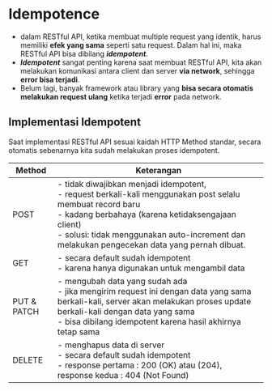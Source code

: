 # Idempotence

- dalam RESTful API, ketika membuat multiple request yang identik, harus memiliki **efek yang sama** seperti satu request. Dalam hal ini, maka RESTful API bisa dibilang ***idempotent***.
- ***Idempotent*** sangat penting karena saat membuat RESTful API, kita akan melakukan komunikasi antara client dan server **via network**, sehingga **error bisa terjadi**.
- Belum lagi, banyak framework atau library yang **bisa secara otomatis melakukan request ulang** ketika terjadi **error** pada network.

## Implementasi Idempotent

Saat implementasi RESTful API sesuai kaidah HTTP Method standar, secara otomatis sebenarnya kita sudah melakukan proses idempotent.

| Method      | Keterangan                                                   |
| ----------- | ------------------------------------------------------------ |
| POST        | - tidak diwajibkan menjadi idempotent,<br />- request berkali-kali menggunakan post selalu membuat record baru<br />- kadang berbahaya (karena ketidaksengajaan client)<br />- solusi: tidak menggunakan auto-increment dan melakukan pengecekan data yang pernah dibuat. |
| GET         | - secara default sudah idempotent<br />- karena hanya digunakan untuk mengambil data |
| PUT & PATCH | - mengubah data yang sudah ada<br />- jika mengirim request ini dengan data yang sama berkali-kali, server akan melakukan proses update berkali-kali dengan data yang sama<br />- bisa dibilang idempotent karena hasil akhirnya tetap sama |
| DELETE      | - menghapus data di server<br />- secara default sudah idempotent<br />- response pertama : 200 (OK) atau (204), response kedua : 404 (Not Found) |

